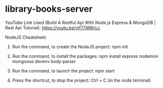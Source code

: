 # library-books-server

YouTube Link Used (Build A Restful Api With Node.js Express & MongoDB | Rest Api Tutorial): https://youtu.be/vjf774RKrLc

NodeJS Cheatsheet:
1. Run the command, to create the NodeJS project:
	npm init

2. Run the command, to install the packages:
	npm install express nodemon mongoose devenv body-parser

3. Run the command, to launch the project:
	npm start

4. Press the shortcut, to stop the project:
	Ctrl + C (in the node terminal)
